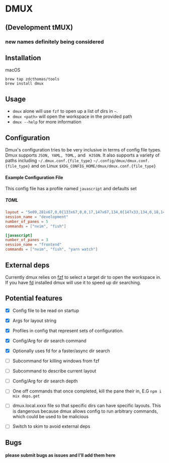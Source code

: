 # DMUX
## (Development tMUX)
### new names definitely being considered

## Installation 
macOS 
```
brew tap zdcthomas/tools
brew install dmux
```

## Usage
* `dmux` alone will use `fzf` to open up a list of dirs in `~`.
* `dmux <path>` will open the workspace in the provided path
* `dmux --help` for more information

## Configuration
Dmux's configuration tries to be very inclusive in terms of config file types. Dmux supports 
`JSON, YAML, TOML,` and ` HJSON`. It also supports a variety of paths including
`~/.dmux.conf.{file_type}`
`~/.config/dmux/dmux.conf.{file_type}`
and on Linux 
`$XDG_CONFIG_HOME/dmux/dmux.conf.{file_type}`

#### Example Configuration File
  This config file has a profile named `javascript` and defaults set
##### TOML
```toml
layout = "5e09,281x67,0,0{133x67,0,0,17,147x67,134,0[147x33,134,0,18,147x33,134,34{73x33,134,34,136,73x33,208,34[73x16,208,34,164,73x16,208,51,165]}]}"
session_name = "development"
number_of_panes = 5
commands = ["nvim", "fish"]

[javascript]
number_of_panes = 3
session_name = "frontend"
commands = ["nvim", "fish", "yarn watch"]
```

## External deps
Currently dmux relies on [fzf](https://github.com/junegunn/fzf) to select a target dir to open the workspace in.
If you have [fd](https://github.com/sharkdp/fd) installed dmux will use it to speed up dir searching.

## Potential features
- [X] Config file to be read on startup
- [X] Args for layout string
- [X] Profiles in config that represent sets of configuration.
- [X] Config/Arg for dir search command
- [X] Optionally uses fd for a faster/async dir search
- [ ] Subcommand for killing windows from fzf
- [ ] Subcommand to describe current layout
- [ ] Config/Arg for dir search depth
- [ ] One off commands that once completed, kill the pane their in, E.G `npm i` `mix deps.get`
- [ ] dmux.local.xxxx file so that specific dirs can have specific layouts. This is dangerous because dmux allows config to run arbitrary commands, which could be used to be malicious
- [ ] Switch to skim to avoid external deps


## Bugs
#### please submit bugs as issues and I'll add them here
